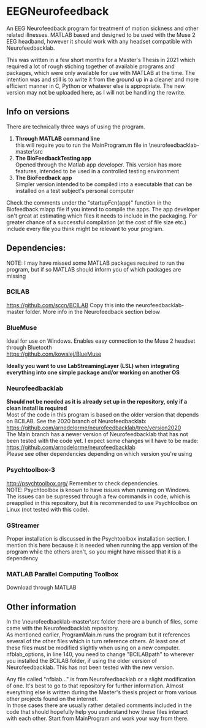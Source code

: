# EEGNeurofeedback
An EEG Neurofeedback program for treatment of motion sickness and other related illnesses. MATLAB based and designed to be used with the Muse 2 EEG headband, however it should work with any headset compatible with Neurofeedbacklab.

This was written in a few short months for a Master's Thesis in 2021 which required a lot of rough stiching together of available programs and packages, which were only available for use with MATLAB at the time. The intention was and still is to write it from the ground up in a cleaner and more efficient manner in C, Python or whatever else is appropriate. The new version may not be uploaded here, as I will not be handling the rewrite.

## Info on versions
There are technically three ways of using the program.
1) **Through MATLAB command line** \
this will require you to run the MainProgram.m file in \neurofeedbacklab-master\src
2) **The BioFeedbackTesting app** \
Opened through the Matlab app developer. This version has more features, intended to be used in a controlled testing environment
3) **The BioFeedback app** \
Simpler version intended to be compiled into a executable that can be installed on a test subject's personal computer

Check the comments under the "startupFcn(app)" function in the Biofeedback.mlapp file if you intend to compile the apps. The app developer isn't great at estimating which files it needs to include in the packaging. For greater chance of a successful compilation (at the cost of file size etc.) include every file you think might be relevant to your program.

## Dependencies:

NOTE: I may have missed some MATLAB packages required to run the program, but if so MATLAB should inform you of which packages are missing

### BCILAB
https://github.com/sccn/BCILAB
Copy this into the neurofeedbacklab-master folder. More info in the Neurofeedback section below

### BlueMuse
Ideal for use on Windows. Enables easy connection to the Muse 2 headset through Bluetooth \
https://github.com/kowalej/BlueMuse

**Ideally you want to use LabStreamingLayer (LSL) when integrating everything into one simple package and/or working on another OS**

### Neurofeedbacklab
**Should not be needed as it is already set up in the repository, only if a clean install is required**\
Most of the code in this program is based on the older version that depends on BCILAB. See the 2020 branch of Neurofeedbacklab:\
https://github.com/arnodelorme/neurofeedbacklab/tree/version2020 \
The Main branch has a newer version of Neurofeedbacklab that has not been tested with the code yet. I expect some changes will have to be made:\
https://github.com/arnodelorme/neurofeedbacklab \
Please see other dependencies depending on which version you're using

### Psychtoolbox-3
http://psychtoolbox.org/
Remember to check dependencies. \
NOTE: Psychtoolbox is known to have issues when running on Windows. The issues can be supressed through a few commands in code, which is preapplied in this repository, but it is recommended to use Psychtoolbox on Linux (not tested with this code).

### GStreamer
Proper installation is discussed in the Psychtoolbox installation section. I mention this here because it is needed when running the app version of the program while the others aren't, so you might have missed that it is a dependency

### MATLAB Parallel Computing Toolbox
Download through MATLAB

## Other information
In the \neurofeedbacklab-master\src folder there are a bunch of files, some came with the Neurofeedbacklab repository. \
As mentioned earlier, ProgramMain.m runs the program but it references several of the other files which in turn reference others.
At least one of these files must be modified slightly when using on a new computer.
nfblab_options, in line 140, you need to change "BCILABpath" to wherever you installed the BCILAB folder, if using the older version of Neurofeedbacklab. This has not been tested with the new version.

Any file called "nfblab..." is from Neurofeedbacklab or a slight modification of one. It's best to go to that repository for further information.
Almost everything else is written during the Master's thesis project or from various other projects found on the internet. \
In those cases there are usually rather detailed comments included in the code that should hopefully help you understand how these files interact with each other. Start from MainProgram and work your way from there.
